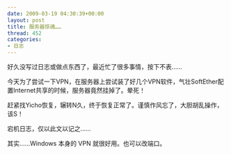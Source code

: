 ```yaml
---
date: 2009-03-19 04:30:39+00:00
layout: post
title: 服务器惊魂……
thread: 452
categories:
- 日志
---
```


好久没写过日志或做点东西了，最近忙了很多事情，按下不表……  
  
今天为了尝试一下VPN，在服务器上尝试装了好几个VPN软件，气壮SoftEther配置Internet共享的时候，服务器竟然挂掉了。晕死！  
  
赶紧找Yicho恢复，辗转N久，终于恢复正常了。谨慎作风忘了，大胆胡乱操作，该S！  
  
宕机日志，仅以此文以记之……  
  
  
其实……Windows 本身的 VPN 就很好用。也可以改端口。
